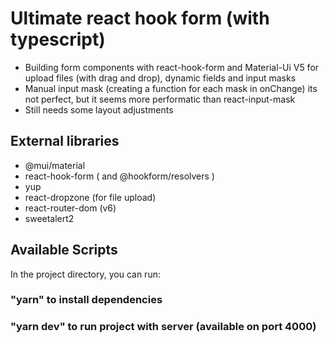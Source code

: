 # Ultimate react hook form (with typescript)

- Building form components with react-hook-form and Material-Ui V5 for upload files (with drag and drop), dynamic fields and input masks 
- Manual input mask (creating a function for each mask in onChange) its not perfect, but it seems more performatic than react-input-mask
- Still needs some layout adjustments

## External libraries

- @mui/material
- react-hook-form ( and @hookform/resolvers )
- yup
- react-dropzone (for file upload)
- react-router-dom (v6)
- sweetalert2

## Available Scripts

In the project directory, you can run:

### "yarn"  to install dependencies

### "yarn dev" to run project with server (available on port 4000)

